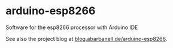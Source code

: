 # arduino-esp8266
Software for the esp8266 processor with Arduino IDE


See also the project blog at [blog.abarbanell.de/arduino-esp8266](http://blog.abarbanell.de/arduino-esp8266).



